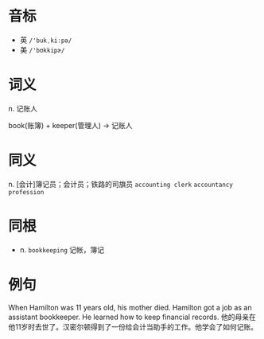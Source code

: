 # 音标

- 英 `/'bukˌkiːpə/`
- 美 `/'bʊkkipɚ/`

# 词义

n. 记账人




book(账簿) + keeper(管理人) → 记账人

# 同义

n. [会计]簿记员；会计员；铁路的司旗员
`accounting clerk` `accountancy profession`

# 同根

- n. `bookkeeping` 记帐，簿记

# 例句

When Hamilton was 11 years old, his mother died. Hamilton got a job as an assistant bookkeeper. He learned how to keep financial records.
他的母亲在他11岁时去世了。汉密尔顿得到了一份给会计当助手的工作。他学会了如何记账。


